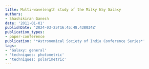 ```yaml
---
title: Multi-wavelength study of the Milky Way Galaxy
authors:
- Shashikiran Ganesh
date: '2011-01-01'
publishDate: '2024-03-25T16:45:48.438034Z'
publication_types:
- paper-conference
publication: '*Astronomical Society of India Conference Series*'
tags:
- 'Galaxy: general'
- 'techniques: photometric'
- 'techniques: polarimetric'
---
```

